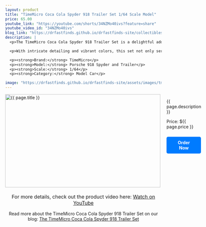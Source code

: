```yaml
---
layout: product
title: "TimeMicro Coca Cola Spyder 918 Trailer Set 1/64 Scale Model"
price: 65.00
youtube_link: "https://youtube.com/shorts/34NZMo40ivs?feature=share"
youtube_video_id: "34NZMo40ivs"
blog_link: "https://drfastfinds.github.io/drfastfinds-site/collectibles/diecast/coca%20cola/timemicro/2024/09/25/time-micro-coca-cola-spyder-918-trailer-set.html"
description: |
  <p>The TimeMicro Coca Cola Spyder 918 Trailer Set is a delightful addition for collectors and fans of diecast models. This 1/64 scale model beautifully captures the iconic Coca Cola branding, showcasing the stylish Spyder alongside its trailer.</p>

  <p>With intricate detailing and vibrant colors, this set not only serves as a fantastic display piece but also embodies the spirit of fun and nostalgia associated with the Coca Cola brand.</p>

  <p><strong>Brand:</strong> TimeMicro</p>
  <p><strong>Model:</strong> Porsche 918 Spyder and Trailer</p>
  <p><strong>Scale:</strong> 1/64</p>
  <p><strong>Category:</strong> Model Car</p>

image: "https://drfastfinds.github.io/drfastfinds-site/assets/images/tmcola.png"
---
```


<div class="product-detail">
    <div class="product-image-box">
        <img class="main-image" src="{{ page.image }}" alt="{{ page.title }}">
    </div>
    <div class="product-text">
        <p>{{ page.description }}</p>
        <p>Price: ${{ page.price }}</p>
        <a href="{{ site.baseurl }}/order" class="buy-now">Order Now</a>
    </div>
</div>

<div style="text-align: center;">
    <p class="youtube-link">For more details, check out the product video here: 
        <a href="{{ page.youtube_link }}" target="_blank">Watch on YouTube</a>
    </p>
    <p>Read more about the TimeMicro Coca Cola Spyder 918 Trailer Set on our blog: 
        <a href="https://drfastfinds.github.io/drfastfinds-site/collectibles/diecast/coca%20cola/timemicro/2024/09/25/time-micro-coca-cola-spyder-918-trailer-set.html">The TimeMicro Coca Cola Spyder 918 Trailer Set</a>
    </p>
</div>

<style>
.product-detail {
    display: flex;
    align-items: flex-start;
    gap: 20px;
    margin-bottom: 20px;
}

.product-image-box {
    flex-shrink: 0;
    width: 500px; 
    height: 300px; 
    overflow: hidden; 
}

.main-image {
    width: 100%; 
    height: 100%; 
    object-fit: contain; 
    display: block;
}

.product-text {
    max-width: 400px;
    flex-grow: 1;
}

.youtube-link {
    text-align: center;
    margin-top: 20px;
    font-size: 16px;
}

.buy-now {
    display: inline-block;
    padding: 10px 20px;
    margin-top: 10px;
    background-color: #007bff;
    color: #fff;
    text-decoration: none;
    border-radius: 5px;
    font-weight: bold;
    text-align: center;
}

.buy-now:hover {
    background-color: #0056b3;
}
</style>

<script>
document.addEventListener('DOMContentLoaded', function() {
    const mainImage = document.querySelector('.main-image');
    const thumbnails = document.querySelectorAll('.thumbnail');

    thumbnails.forEach(thumbnail => {
        thumbnail.addEventListener('click', function() {
            mainImage.src = this.src;
        });
    });
});
</script>
